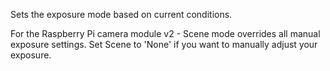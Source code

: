 Sets the exposure mode based on current conditions.   

For the Raspberry Pi camera module v2 - Scene mode overrides all manual exposure settings.  Set Scene to 'None' if you want to manually adjust your exposure.


